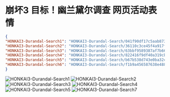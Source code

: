 # 崩坏3 目标！幽兰黛尔调查 网页活动表情

```json
{
"HONKAI3-Durandal-Search1": "HONKAI3-Durandal-Search/041f90df17c5aab87380486fd6f320cb18918d31.gif",
"HONKAI3-Durandal-Search2": "HONKAI3-Durandal-Search/36110c3ce45f4a917fc2ff57bfdf481fd21e8046.gif",
"HONKAI3-Durandal-Search3": "HONKAI3-Durandal-Search/63bbf9589387af7b66a717826458a12f9c4b8a5d.gif",
"HONKAI3-Durandal-Search4": "HONKAI3-Durandal-Search/822416f9df40a319cbc993486008ee9f050b7d82.gif",
"HONKAI3-Durandal-Search5": "HONKAI3-Durandal-Search/b67b538d743e0ba32cca7ad8e048e2151e0d3ad4.gif",
"HONKAI3-Durandal-Search6": "HONKAI3-Durandal-Search/f1b9a456587638e488d93ccaa95dde59aef3af01.gif"
}
```

![HONKAI3-Durandal-Search1](https://valinecdn.bili33.top/HONKAI3-Durandal-Search/041f90df17c5aab87380486fd6f320cb18918d31.gif)
![HONKAI3-Durandal-Search2](https://valinecdn.bili33.top/HONKAI3-Durandal-Search/36110c3ce45f4a917fc2ff57bfdf481fd21e8046.gif)
![HONKAI3-Durandal-Search3](https://valinecdn.bili33.top/HONKAI3-Durandal-Search/63bbf9589387af7b66a717826458a12f9c4b8a5d.gif)
![HONKAI3-Durandal-Search4](https://valinecdn.bili33.top/HONKAI3-Durandal-Search/822416f9df40a319cbc993486008ee9f050b7d82.gif)
![HONKAI3-Durandal-Search5](https://valinecdn.bili33.top/HONKAI3-Durandal-Search/b67b538d743e0ba32cca7ad8e048e2151e0d3ad4.gif)
![HONKAI3-Durandal-Search7](https://valinecdn.bili33.top/HONKAI3-Durandal-Search/f1b9a456587638e488d93ccaa95dde59aef3af01.gif)